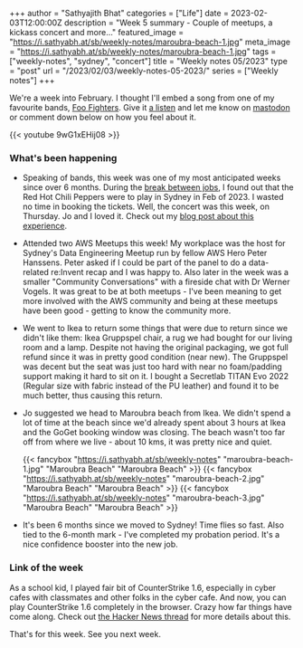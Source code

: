 +++
author = "Sathyajith Bhat"
categories = ["Life"]
date = 2023-02-03T12:00:00Z
description = "Week 5 summary - Couple of meetups, a kickass concert and more..."
featured_image = "https://i.sathyabh.at/sb/weekly-notes/maroubra-beach-1.jpg"
meta_image = "https://i.sathyabh.at/sb/weekly-notes/maroubra-beach-1.jpg"
tags = ["weekly-notes", "sydney", "concert"]
title = "Weekly notes 05/2023"
type = "post"
url = "/2023/02/03/weekly-notes-05-2023/"
series = ["Weekly notes"]
+++

We're a week into February. I thought I'll embed a song from one of my favourite bands, [Foo Fighters](https://en.wikipedia.org/wiki/Foo_Fighters). Give it [a listen](https://www.youtube.com/watch?v=9wG1xEHij08) and let me know on [mastodon](https://mastodon.social/@Sathyabhat) or comment down below on how you feel about it.

{{< youtube 9wG1xEHij08 >}}

### What's been happening

* Speaking of bands, this week was one of my most anticipated weeks since over 6 months. During the [break between jobs](/2022/06/22/thank-you-adobe), I found out that the Red Hot Chili Peppers were to play in Sydney in Feb of 2023. I wasted no time in booking the tickets. Well, the concert was this week, on Thursday. Jo and I loved it. Check out my [blog post about this experience](/2023/02/03/red-hot-chili-peppers-post-malone-sydney-2023).
* Attended two AWS Meetups this week! My workplace was the host for Sydney's Data Engineering Meetup run by fellow AWS Hero Peter Hanssens. Peter asked if I could be part of the panel to do a data-related re:Invent recap and I was happy to. Also later in the week was a smaller "Community Conversations" with a fireside chat with Dr Werner Vogels. It was great to be at both meetups - I've been meaning to get more involved with the AWS community and being at these meetups have been good - getting to know the community more. 
* We went to Ikea to return some things that were due to return since we didn't like them: Ikea Gruppspel chair, a rug we had bought for our living room and a lamp. Despite not having the original packaging, we got full refund since it was in pretty good condition (near new). The Gruppspel was decent but the seat was just too hard with near no foam/padding support making it hard to sit on it. I bought a Secretlab TITAN Evo 2022 (Regular size with fabric instead of the PU leather) and found it to be much better, thus causing this return.
* Jo suggested we head to Maroubra beach from Ikea. We didn't spend a lot of time at the beach since we'd already spent about 3 hours at Ikea and the GoGet booking window was closing. The beach wasn't too far off from where we live - about 10 kms, it was pretty nice and quiet.
  
  {{< fancybox "https://i.sathyabh.at/sb/weekly-notes" "maroubra-beach-1.jpg" "Maroubra Beach" "Maroubra Beach" >}}
  {{< fancybox "https://i.sathyabh.at/sb/weekly-notes" "maroubra-beach-2.jpg" "Maroubra Beach" "Maroubra Beach" >}}
  {{< fancybox "https://i.sathyabh.at/sb/weekly-notes" "maroubra-beach-3.jpg" "Maroubra Beach" "Maroubra Beach" >}}

* It's been 6 months since we moved to Sydney! Time flies so fast. Also tied to the 6-month mark - I've completed my probation period. It's a nice confidence booster into the new job.

### Link of the week

As a school kid, I played fair bit of CounterStrike 1.6, especially in cyber cafes with classmates and other folks in the cyber cafe. And now, you can play CounterStrike 1.6 completely in the browser. Crazy how far things have come along. Check out [the Hacker News thread](https://news.ycombinator.com/item?id=34628386) for more details about this.

That's for this week. See you next week.